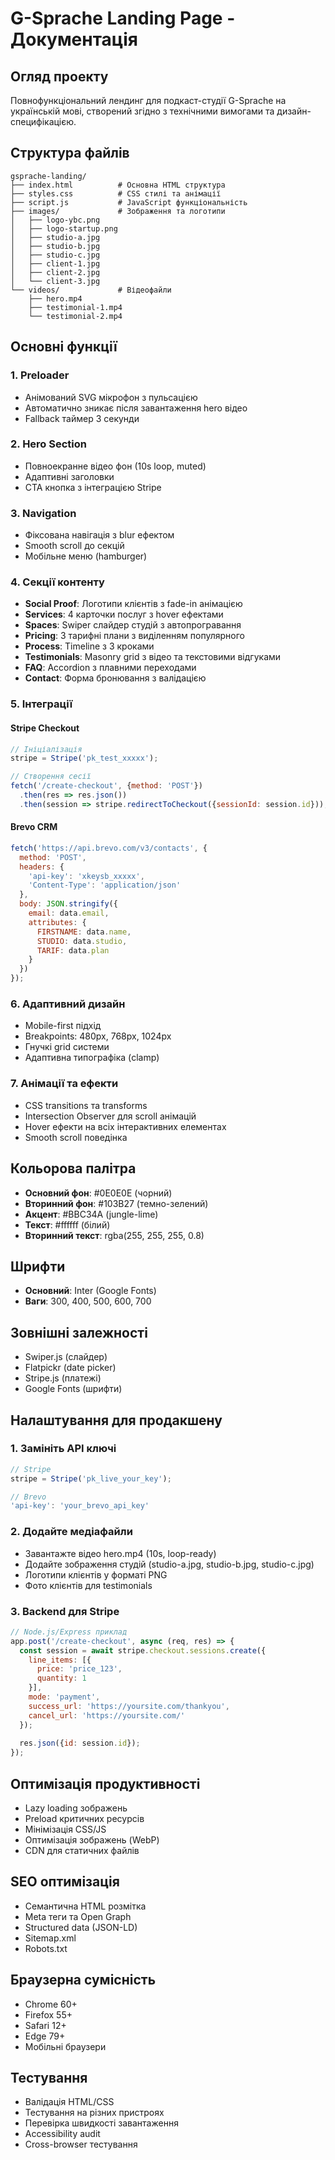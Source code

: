 # G-Sprache Landing Page - Документація

## Огляд проекту
Повнофункціональний лендинг для подкаст-студії G-Sprache на українській мові, створений згідно з технічними вимогами та дизайн-специфікацією.

## Структура файлів
```
gsprache-landing/
├── index.html          # Основна HTML структура
├── styles.css          # CSS стилі та анімації
├── script.js           # JavaScript функціональність
├── images/             # Зображення та логотипи
│   ├── logo-ybc.png
│   ├── logo-startup.png
│   ├── studio-a.jpg
│   ├── studio-b.jpg
│   ├── studio-c.jpg
│   ├── client-1.jpg
│   ├── client-2.jpg
│   └── client-3.jpg
└── videos/             # Відеофайли
    ├── hero.mp4
    ├── testimonial-1.mp4
    └── testimonial-2.mp4
```

## Основні функції

### 1. Preloader
- Анімований SVG мікрофон з пульсацією
- Автоматично зникає після завантаження hero відео
- Fallback таймер 3 секунди

### 2. Hero Section
- Повноекранне відео фон (10s loop, muted)
- Адаптивні заголовки
- CTA кнопка з інтеграцією Stripe

### 3. Navigation
- Фіксована навігація з blur ефектом
- Smooth scroll до секцій
- Мобільне меню (hamburger)

### 4. Секції контенту
- **Social Proof**: Логотипи клієнтів з fade-in анімацією
- **Services**: 4 карточки послуг з hover ефектами
- **Spaces**: Swiper слайдер студій з автопрогравання
- **Pricing**: 3 тарифні плани з виділенням популярного
- **Process**: Timeline з 3 кроками
- **Testimonials**: Masonry grid з відео та текстовими відгуками
- **FAQ**: Accordion з плавними переходами
- **Contact**: Форма бронювання з валідацією

### 5. Інтеграції

#### Stripe Checkout
```javascript
// Ініціалізація
stripe = Stripe('pk_test_xxxxx');

// Створення сесії
fetch('/create-checkout', {method: 'POST'})
  .then(res => res.json())
  .then(session => stripe.redirectToCheckout({sessionId: session.id}));
```

#### Brevo CRM
```javascript
fetch('https://api.brevo.com/v3/contacts', {
  method: 'POST',
  headers: {
    'api-key': 'xkeysb_xxxxx',
    'Content-Type': 'application/json'
  },
  body: JSON.stringify({
    email: data.email,
    attributes: {
      FIRSTNAME: data.name,
      STUDIO: data.studio,
      TARIF: data.plan
    }
  })
});
```

### 6. Адаптивний дизайн
- Mobile-first підхід
- Breakpoints: 480px, 768px, 1024px
- Гнучкі grid системи
- Адаптивна типографіка (clamp)

### 7. Анімації та ефекти
- CSS transitions та transforms
- Intersection Observer для scroll анімацій
- Hover ефекти на всіх інтерактивних елементах
- Smooth scroll поведінка

## Кольорова палітра
- **Основний фон**: #0E0E0E (чорний)
- **Вторинний фон**: #103B27 (темно-зелений)
- **Акцент**: #BBC34A (jungle-lime)
- **Текст**: #ffffff (білий)
- **Вторинний текст**: rgba(255, 255, 255, 0.8)

## Шрифти
- **Основний**: Inter (Google Fonts)
- **Ваги**: 300, 400, 500, 600, 700

## Зовнішні залежності
- Swiper.js (слайдер)
- Flatpickr (date picker)
- Stripe.js (платежі)
- Google Fonts (шрифти)

## Налаштування для продакшену

### 1. Замініть API ключі
```javascript
// Stripe
stripe = Stripe('pk_live_your_key');

// Brevo
'api-key': 'your_brevo_api_key'
```

### 2. Додайте медіафайли
- Завантажте відео hero.mp4 (10s, loop-ready)
- Додайте зображення студій (studio-a.jpg, studio-b.jpg, studio-c.jpg)
- Логотипи клієнтів у форматі PNG
- Фото клієнтів для testimonials

### 3. Backend для Stripe
```javascript
// Node.js/Express приклад
app.post('/create-checkout', async (req, res) => {
  const session = await stripe.checkout.sessions.create({
    line_items: [{
      price: 'price_123',
      quantity: 1
    }],
    mode: 'payment',
    success_url: 'https://yoursite.com/thankyou',
    cancel_url: 'https://yoursite.com/'
  });
  
  res.json({id: session.id});
});
```

## Оптимізація продуктивності
- Lazy loading зображень
- Preload критичних ресурсів
- Мінімізація CSS/JS
- Оптимізація зображень (WebP)
- CDN для статичних файлів

## SEO оптимізація
- Семантична HTML розмітка
- Meta теги та Open Graph
- Structured data (JSON-LD)
- Sitemap.xml
- Robots.txt

## Браузерна сумісність
- Chrome 60+
- Firefox 55+
- Safari 12+
- Edge 79+
- Мобільні браузери

## Тестування
- Валідація HTML/CSS
- Тестування на різних пристроях
- Перевірка швидкості завантаження
- Accessibility audit
- Cross-browser тестування

